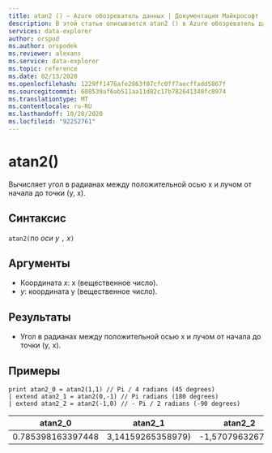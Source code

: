 ```yaml
---
title: atan2 () — Azure обозреватель данных | Документация Майкрософт
description: В этой статье описывается atan2 () в Azure обозреватель данных.
services: data-explorer
author: orspod
ms.author: orspodek
ms.reviewer: alexans
ms.service: data-explorer
ms.topic: reference
ms.date: 02/13/2020
ms.openlocfilehash: 1229ff1476afe2863f07cfc0ff7aecffadd5867f
ms.sourcegitcommit: 608539af6ab511aa11d82c17b782641340fc8974
ms.translationtype: MT
ms.contentlocale: ru-RU
ms.lasthandoff: 10/20/2020
ms.locfileid: "92252761"
---
```

# <a name="atan2"></a>atan2()

Вычисляет угол в радианах между положительной осью x и лучом от начала до точки (y, x).

## <a name="syntax"></a>Синтаксис

`atan2(`по *оси y* `,` *x*`)`

## <a name="arguments"></a>Аргументы

* Координата *x*: x (вещественное число).
* *y*: координата y (вещественное число).

## <a name="returns"></a>Результаты

* Угол в радианах между положительной осью x и лучом от начала до точки (y, x).

## <a name="examples"></a>Примеры

```kusto
print atan2_0 = atan2(1,1) // Pi / 4 radians (45 degrees)
| extend atan2_1 = atan2(0,-1) // Pi radians (180 degrees)
| extend atan2_2 = atan2(-1,0) // - Pi / 2 radians (-90 degrees)
```

|atan2_0|atan2_1|atan2_2|
|---|---|---|
|0.785398163397448|3,14159265358979)|-1,5707963267949|